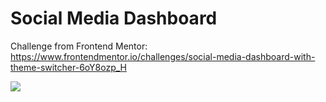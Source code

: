 # Social Media Dashboard

Challenge from Frontend Mentor: https://www.frontendmentor.io/challenges/social-media-dashboard-with-theme-switcher-6oY8ozp_H

![](https://res.cloudinary.com/dz209s6jk/image/upload/v1585840948/Challenges/ftdvklbtn6y7ydjxjjuj.jpg)